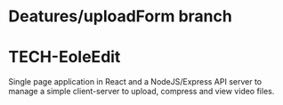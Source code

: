 # Deatures/uploadForm branch

# TECH-EoleEdit

Single page application in React and a NodeJS/Express API server to manage a simple client-server to upload, compress and view video files.
